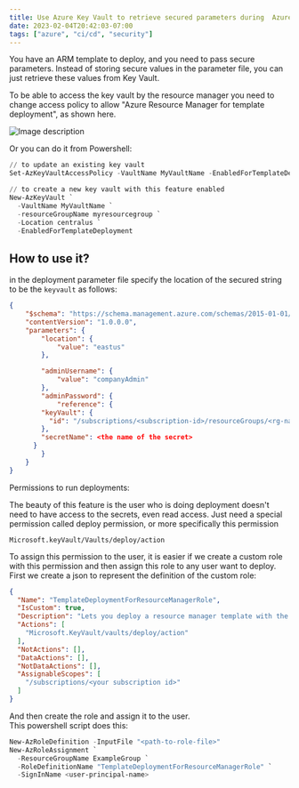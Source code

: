 ```yaml
---
title: Use Azure Key Vault to retrieve secured parameters during  Azure deployment.
date: 2023-02-04T20:42:03-07:00
tags: ["azure", "ci/cd", "security"]
---
```


You have an ARM template to deploy, and you need to pass secure parameters. Instead of storing secure values in the parameter file, you can just retrieve these values from Key Vault.

To be able to access the key vault by the resource manager you need to change access policy to allow "Azure Resource Manager for template deployment", as shown here.

![Image description](https://dev-to-uploads.s3.amazonaws.com/uploads/articles/e693x90rrx04ul7bpd5e.jpg)

Or you can do it from Powershell:

```powershell
// to update an existing key vault
Set-AzKeyVaultAccessPolicy -VaultName MyVaultName -EnabledForTemplateDeployment

// to create a new key vault with this feature enabled
New-AzKeyVault `
  -VaultName MyVaultName `
  -resourceGroupName myresourcegroup `
  -Location centralus `
  -EnabledForTemplateDeployment
```

## How to use it?

in the deployment parameter file specify the location of the secured string to be the `keyvault` as follows:

```json
{
    "$schema": "https://schema.management.azure.com/schemas/2015-01-01/deploymentParameters.json#",
    "contentVersion": "1.0.0.0",
    "parameters": {
        "location": {
            "value": "eastus"
        },

        "adminUsername": {
            "value": "companyAdmin"
        },
        "adminPassword": {
            "reference": {
        "keyVault": {
          "id": "/subscriptions/<subscription-id>/resourceGroups/<rg-name>/providers/Microsoft.KeyVault/vaults/MyVaultName"
        },
        "secretName": <the name of the secret>
      }
        }
    }
}

```
Permissions to run deployments:

The beauty of this feature is the user who is doing deployment doesn't need to have access to the secrets, even read access. Just need a special permission called deploy permission, or more specifically this permission
```
Microsoft.keyVault/Vaults/deploy/action
```
To assign this permission to the user, it is easier if we create a custom role with this permission and then assign this role to any user want to deploy.  
First we create a json to represent the definition of the custom role:

```json
{
  "Name": "TemplateDeploymentForResourceManagerRole",
  "IsCustom": true,
  "Description": "Lets you deploy a resource manager template with the access to the secrets in the Key Vault.",
  "Actions": [
    "Microsoft.KeyVault/vaults/deploy/action"
  ],
  "NotActions": [],
  "DataActions": [],
  "NotDataActions": [],
  "AssignableScopes": [
    "/subscriptions/<your subscription id>"
  ]
}
```

And then create the role and assign it to the user.  
This powershell script does this:  

```powershell
New-AzRoleDefinition -InputFile "<path-to-role-file>"
New-AzRoleAssignment `
  -ResourceGroupName ExampleGroup `
  -RoleDefinitionName "TemplateDeploymentForResourceManagerRole" `
  -SignInName <user-principal-name>
```
